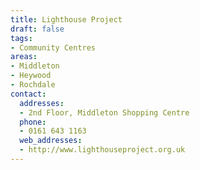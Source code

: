 ```yaml
---
title: Lighthouse Project
draft: false
tags:
- Community Centres
areas:
- Middleton
- Heywood
- Rochdale
contact:
  addresses:
  - 2nd Floor, Middleton Shopping Centre
  phone:
  - 0161 643 1163
  web_addresses:
  - http://www.lighthouseproject.org.uk
---
```


